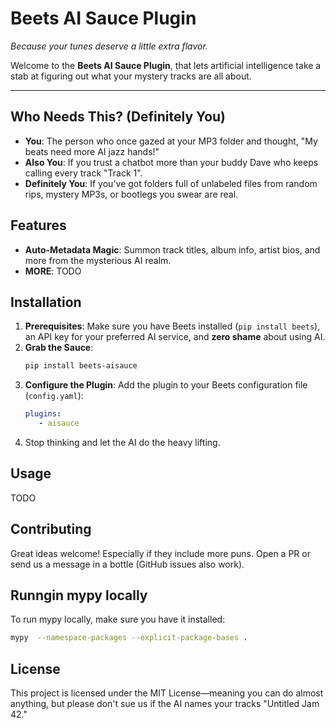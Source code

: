# Beets AI Sauce Plugin
*Because your tunes deserve a little extra flavor.*

Welcome to the **Beets AI Sauce Plugin**, that lets artificial intelligence take a stab at 
figuring out what your mystery tracks are all about.

---


## Who Needs This? (Definitely You)

- **You**: The person who once gazed at your MP3 folder and thought, "My beats need more AI jazz hands!"
- **Also You**: If you trust a chatbot more than your buddy Dave who keeps calling every track "Track 1".
- **Definitely You**: If you've got folders full of unlabeled files from random rips, mystery MP3s, or bootlegs you swear are real.

## Features

- **Auto-Metadata Magic**: Summon track titles, album info, artist bios, and more from the mysterious AI realm.
- **MORE**: TODO

## Installation

1. **Prerequisites**: Make sure you have Beets installed (`pip install beets`), an API key for your preferred AI service, and **zero shame** about using AI.
2. **Grab the Sauce**:
   ```bash
   pip install beets-aisauce
    ```
3. **Configure the Plugin**: Add the plugin to your Beets configuration file (`config.yaml`):
    ```yaml
    plugins: 
       - aisauce
    ```
4. Stop thinking and let the AI do the heavy lifting.

## Usage


TODO


## Contributing

Great ideas welcome! Especially if they include more puns. Open a PR or send us a message in a bottle (GitHub issues also work).


## Runngin mypy locally

To run mypy locally, make sure you have it installed:
```bash
mypy  --namespace-packages --explicit-package-bases .
```

## License

This project is licensed under the MIT License—meaning you can do almost anything, but please don't sue us if the AI names your tracks "Untitled Jam 42."